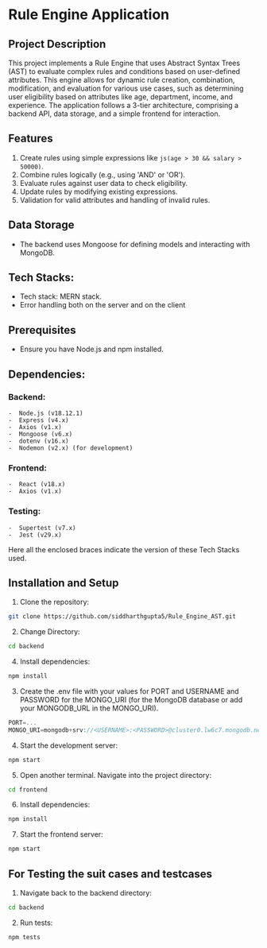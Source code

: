 # Rule Engine Application

## Project Description

This project implements a Rule Engine that uses Abstract Syntax Trees (AST) to evaluate complex rules and conditions based on user-defined attributes. This engine allows for dynamic rule creation, combination, modification, and evaluation for various use cases, such as determining user eligibility based on attributes like age, department, income, and experience.  The application follows a 3-tier architecture, comprising a backend API, data storage, and a simple frontend for interaction.

## Features

1. Create rules using simple expressions like ```js(age > 30 && salary > 50000)```.
2. Combine rules logically (e.g., using 'AND' or 'OR').
3. Evaluate rules against user data to check eligibility.
4. Update rules by modifying existing expressions.
5. Validation for valid attributes and handling of invalid rules.

## Data Storage

-  The backend uses Mongoose for defining models and interacting with MongoDB.


## Tech Stacks:

-   Tech stack: MERN stack. 
-   Error handling both on the server and on the client

## Prerequisites
- Ensure you have Node.js and npm installed.

## Dependencies:
   ### Backend:
    -  Node.js (v18.12.1)
    -  Express (v4.x)
    -  Axios (v1.x)
    -  Mongoose (v6.x)
    -  dotenv (v16.x)
    -  Nodemon (v2.x) (for development) 
    
   ### Frontend:
    -  React (v18.x)
    -  Axios (v1.x)

   ### Testing:
    -  Supertest (v7.x)
    -  Jest (v29.x)

Here all the enclosed braces indicate the version of these Tech Stacks used.

## Installation and Setup

1. Clone the repository:
```bash
git clone https://github.com/siddharthgupta5/Rule_Engine_AST.git
```

2. Change Directory:
```bash
cd backend
``` 

4. Install dependencies:
```bash
npm install
```

3. Create the .env file with your values for PORT and USERNAME and PASSWORD for the MONGO_URI (for the MongoDB database or add your MONGODB_URL in the MONGO_URI).
```js
PORT=...
MONGO_URI=mongodb+srv://<USERNAME>:<PASSWORD>@cluster0.lw6c7.mongodb.net/?retryWrites=true&w=majority&appName=Cluster0
```

4. Start the development server:
```bash
npm start
```

5. Open another terminal. Navigate into the project directory:
```bash
cd frontend
```

6. Install dependencies:
```bash
npm install
```

7. Start the frontend server:
```bash
npm start
```

## For Testing the suit cases and testcases

1. Navigate back to the backend directory:
```bash
cd backend
```

2. Run tests:
```bash
npm tests
```
   
   




